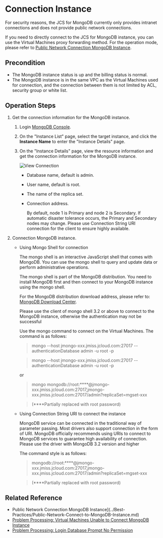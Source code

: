 # Connection Instance

For security reasons, the JCS for MongoDB currently only provides intranet connections and does not provide public network connections.

If you need to directly connect to the JCS for MongoDB instance, you can use the Virtual Machines proxy forwarding method. For the operation mode, please refer to [Public Network Connection MongoDB Instance](../Best-Practices/Public-Network-Connect-to-MongoDB-Instance.md).



## Precondition
- The MongoDB instance status is up and the billing status is normal.
- The MongoDB instance is in the same VPC as the Virtual Machines used for connection, and the connection between them is not limited by ACL, security group or white list.

## Operation Steps
1. Get the connection information for the MongoDB instance.
   1. Login [MongoDB Console](https://mongodb-console.jdcloud.com/mongodb).
   1. On the "Instance List" page, select the target instance, and click the **Instance Name** to enter the "Instance Details" page.
   1. On the "Instance Details" page, view the resource information and get the connection information for the MongoDB instance.
   
		![View Connection](https://github.com/jdcloudcom/cn/blob/master/image/mongodb/mongo-006.png)

		- Database name, default is admin.
		- User name, default is root.
		- The name of the replica set.
		- Connection address.
				
		   By default, node 1 is Primary and node 2 is Secondary. If automatic disaster tolerance occurs, the Primary and Secondary nodes may change.
                Please use Connection String URI connection for the client to ensure highly available.

2. Connection MongoDB instance.
   - Using Mongo Shell for connection

		The mongo shell is an interactive JavaScript shell that comes with MongoDB. You can use the mongo shell to query and update data or perform administrative operations.
		
		The mongo shell is part of the MongoDB distribution. You need to install MongoDB first and then connect to your MongoDB instance using the mongo shell.
		
		For the MongoDB distribution download address, please refer to: [MongoDB Download Center](https://www.mongodb.com/download-center#community).
		
		Please use the client of mongo shell 3.2 or above to connect to the MongoDB instance, otherwise the authentication may not be successful
		
		Use the mongo command to connect on the Virtual Machines. The command is as follows:

		> mongo --host jmongo-xxx.jmiss.jcloud.com:27017 --authenticationDatabase admin -u root -p
		
		> mongo --host jmongo-xxx.jmiss.jcloud.com:27017 --authenticationDatabase admin -u root -p
		
		or
		
		> mongo mongodb://root:****@jmongo-xxx.jmiss.jcloud.com:27017,jmongo-xxx.jmiss.jcloud.com:27017/admin?replicaSet=mgset-xxx
		
		>(****Partially replaced with root password)
		
   - Using Connection String URI to connect the instance
   
      MongoDB service can be connected in the traditional way of parameter passing. Most drivers also support connection in the form of URI. MongoDB officially recommends using URIs to connect to MongoDB services to guarantee high availability of connection. Please use the driver with MongoDB 3.2 version and higher
		
      The command style is as follows:

	   > mongodb://root:****@jmongo-xxx.jmiss.jcloud.com:27017,jmongo-xxx.jmiss.jcloud.com:27017/admin?replicaSet=mgset-xxx
	   
	   > (****Partially replaced with root password)
		
		
## Related Reference

- Public Network Connection MongoDB Instance](../Best-Practices/Public-Network-Connect-to-MongoDB-Instance.md)
- [Problem Processing: Virtual Machines Unable to Connect MongoDB Instance](../Troubleshooting/Connect-Failed.md)
- [Problem Processing: Login Database Prompt No Permission](../Troubleshooting/Authentication.md)
		

